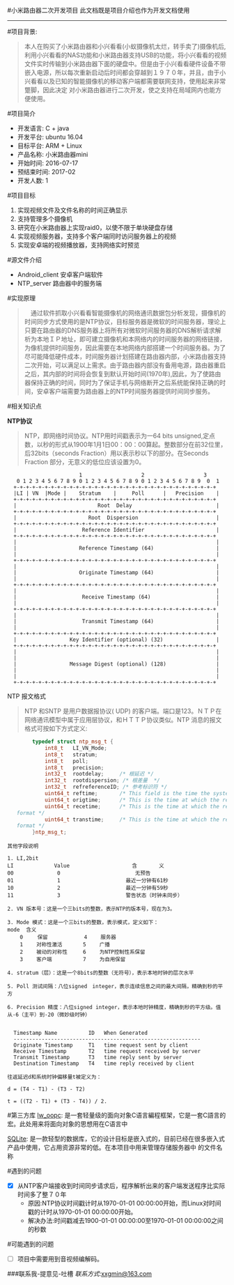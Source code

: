 #小米路由器二次开发项目
		此文档既是项目介绍也作为开发文档使用


----------


#项目背景:

> 本人在购买了小米路由器和小兴看看(小蚁摄像机太烂，转手卖了)摄像机后,利用小兴看看的NAS功能和小米路由器支持USB的功能，将小兴看看的视频文件实时传输到小米路由器下面的硬盘中。但是由于小兴看看硬件设备不带嵌入电源，所以每次重新启动后时间都会穿越到１９７０年，并且，由于小兴看看以及已知的智能摄像机的移动客户端都需要联网支持，使用起来非常蹩脚，因此决定
对小米路由器进行二次开发，使之支持在局域网内也能方便使用。

#项目简介
 - 开发语言: C + java
 - 开发平台: ubuntu 16.04
 - 目标平台: ARM + Linux
 - 产品名称: 小米路由器mini
 - 开始时间: 2016-07-17
 - 预结束时间: 2017-02
 - 开发人数: 1

#项目目标
 1. 实现视频文件及文件名称的时间正确显示
 2. 支持管理多个摄像机
 3. 研究在小米路由器上实现raid0，以使不限于单块硬盘存储
 4. 实现视频服务器，支持多个客户端同时访问服务器上的视频
 5. 实现安卓端的视频播放器，支持网络实时预览

#源文件介绍
 - Android_client	安卓客户端软件
 - NTP_server		路由器中的服务端

#实现原理
>　通过软件抓取小兴看看智能摄像机的网络通讯数据包分析发现，摄像机的时间同步方式使用的是NTP协议，目标服务器是微软的时间服务器，理论上只要在路由器的DNS服务器上将所有对微软时间服务器的DNS解析请求解析为本地ＩＰ地址，即可建立摄像机和本网络内的时间服务器的网络链接，为像机提供时间服务，因此需要在本地网络内部搭建一个时间服务器。为了尽可能降低硬件成本，时间服务器计划搭建在路由器内部，小米路由器支持二次开始，可以满足以上需求。由于路由器内部没有备用电源，路由器重启之后，其内部的时间将会恢复到默认开始时间(1970年),因此，为了使路由器保持正确的时间，同时为了保证手机与网络断开之后系统能保持正确的时间，安卓客户端需要为路由器上的NTP时间服务器提供时间同步服务。

#相关知识点

**NTP协议**
>NTP，即网络时间协议。NTP用时间戳表示为一64 bits unsigned,定点数，以秒的形式从1900年1月1日00：00：00算起。整数部分在前32位里，后32bits（seconds Fraction）用以表示秒以下的部分。在Seconds Fraction 部分，无意义的低位应该设置为0。

                           1                   2                   3
       0 1 2 3 4 5 6 7 8 9 0 1 2 3 4 5 6 7 8 9 0 1 2 3 4 5 6 7 8 9  0  1
      +-+-+-+-+-+-+-+-+-+-+-+-+-+-+-+-+-+-+-+-+-+-+-+-+-+-+-+-+-+-+-+-+
      |LI | VN  |Mode |    Stratum    |     Poll      |   Precision    |
      +-+-+-+-+-+-+-+-+-+-+-+-+-+-+-+-+-+-+-+-+-+-+-+-+-+-+-+-+-+-+-+-+
      |                          Root  Delay                           |
      +-+-+-+-+-+-+-+-+-+-+-+-+-+-+-+-+-+-+-+-+-+-+-+-+-+-+-+-+-+-+-+-+
      |                       Root  Dispersion                         |
      +-+-+-+-+-+-+-+-+-+-+-+-+-+-+-+-+-+-+-+-+-+-+-+-+-+-+-+-+-+-+-+-+
      |                     Reference Identifier                       |
      +-+-+-+-+-+-+-+-+-+-+-+-+-+-+-+-+-+-+-+-+-+-+-+-+-+-+-+-+-+-+-+-+
      |                                                                |
      |                    Reference Timestamp (64)                    |
      |                                                                |
      +-+-+-+-+-+-+-+-+-+-+-+-+-+-+-+-+-+-+-+-+-+-+-+-+-+-+-+-+-+-+-+-+
      |                                                                |
      |                    Originate Timestamp (64)                    |
      |                                                                |
      +-+-+-+-+-+-+-+-+-+-+-+-+-+-+-+-+-+-+-+-+-+-+-+-+-+-+-+-+-+-+-+-+
      |                                                                |
      |                     Receive Timestamp (64)                     |
      |                                                                |
      +-+-+-+-+-+-+-+-+-+-+-+-+-+-+-+-+-+-+-+-+-+-+-+-+-+-+-+-+-+-+-+-+
      |                                                                |
      |                     Transmit Timestamp (64)                    |
      |                                                                |
      +-+-+-+-+-+-+-+-+-+-+-+-+-+-+-+-+-+-+-+-+-+-+-+-+-+-+-+-+-+-+-+-+
      |                 Key Identifier (optional) (32)                 |
      +-+-+-+-+-+-+-+-+-+-+-+-+-+-+-+-+-+-+-+-+-+-+-+-+-+-+-+-+-+-+-+-+
      |                                                                |
      |                                                                |
      |                 Message Digest (optional) (128)                |
      |                                                                |
      |                                                                |
      +-+-+-+-+-+-+-+-+-+-+-+-+-+-+-+-+-+-+-+-+-+-+-+-+-+-+-+-+-+-+-+-+


NTP 报文格式
>NTP 和SNTP 是用户数据报协议( UDP) 的客户端。端口是123。ＮＴＰ在网络通讯模型中属于应用层协议，和ＨＴＴＰ协议类似。NTP 消息的报文格式可按如下方式定义:

```C++
		typedef struct ntp_msg_t {
			int8_t   LI_VN_Mode;
			int8_t   stratum;
			int8_t   poll;
			int8_t   precision;
			int32_t  rootdelay;	   	/* 根延迟 */
			int32_t  rootdispersion; /* 根差量  */
			int32_t  refreferenceID; /* 参考标识符 */
			uint64_t reftime;	 	/* This field is the time the system clock was last set or corrected, in 64-bit timestamp format */
			uint64_t origtime; 		/* This is the time at which the request departed the client for the server, in 64-bit timestamp format */
			uint64_t recetime; 		/* This is the time at which the request arrived at the server or the reply arrived at the client, in 64-bit timestamp
   format */
			uint64_t transtime;	 	/* This is the time at which the request departed the client or the reply departed the server, in 64-bit timestamp
   format */
		}ntp_msg_t;
```
	其他字段说明
	
	1. LI,2bit
    LI             Value                    含		义
    00              0                        无预告
    01              1                     最近一分钟有61秒
    10              2                     最近一分钟有59秒
    11              3                     警告状态（时钟未同步）

    2. VN 版本号：这是一个三bits的整数，表示NTP的版本号，现在为3。
    
    3. Mode 模式：这是一个三bits的整数，表示模式，定义如下：
    mode  含义
        0   　保留　　　　　　　4 　　服务器
        1　　 对称性激活　　　　5　　 广播
        2 　　被动的对称性　　　6 　　为NTP控制性系保留
        3 　　客户端　　　　　　7　　 为自用保留

    4. stratum（层）：这是一个8bits的整数（无符号），表示本地时钟的层次水平
  
    5. Poll 测试间隔：八位signed　integer，表示连续信息之间的最大间隔，精确到秒的平方  
    
    6. Precision 精度：八位signed integer，表示本地时钟精度，精确到秒的平方级。值从-6（主平）到-20（微妙级时钟）


      Timestamp Name          ID   When Generated
      ------------------------------------------------------------
      Originate Timestamp     T1   time request sent by client
      Receive Timestamp       T2   time request received by server
      Transmit Timestamp      T3   time reply sent by server
      Destination Timestamp   T4   time reply received by client

    往返延迟d和系统时钟偏移量t被定义为：

	d = (T4 - T1) - (T3 - T2)   
 
	t = ((T2 - T1) + (T3 - T4)) / 2.



#第三方库
[lw_oopc](#):
	是一套轻量级的面向对象C语言編程框架，它是一套C語言的宏。此处用来将面向对象的思想用在C语言中

[SQLite](https://www.sqlite.org/):
	是一款轻型的数据库，它的设计目标是嵌入式的，目前已经在很多嵌入式产品中使用，它占用资源非常的低。在本项目中用来管理存储服务器中
	的文件名称
	
#遇到的问题
 - [x] 从NTP客户端接收到时间同步请求后，程序解析出来的客户端发送程序比实际时间多了整７０年
    - 原因:NTP协议时间戳计时从1970-01-01 00:00:00开始，而Linux对时间戳的计时从1970-01-01 00:00:00开始。
    - 解决办法:时间戳减去1900-01-01 00:00:00至1970-01-01 00:00:00之间的秒数

#可能遇到的问题
 - [ ] 项目中需要用到音视频编解码。

###联系我-提意见-吐槽
 *联系方式*:<xxgmin@163.com>


